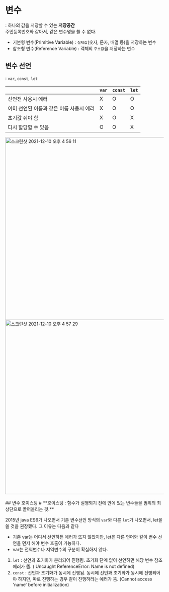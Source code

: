 # 변수

: 하나의 값을 저장할 수 있는 **저장공간**<br>
 주민등록번호와 같아서, 같은 변수명을 쓸 수 없다.

 - 기본형 변수(Primitive Variable) : <code>실제값</code>(숫자, 문자, 배열 등)을 저장하는 변수
- 참조형 변수(Reference Variable) : 객체의 <code>주소값</code>을 저장하는 변수

## 변수 선언

: <code>var</code>, <code>const</code>, <code>let</code>

| |<code>var</code>|<code>const</code>|<code>let</code>|
|--|--|--|--|
|선언전 사용시 에러|X|O|O|
|이미 선언된 이름과 같은 이름 사용시 에러|X|O|O|
|초기값 줘야 함|X|O|X|
|다시 할당할 수 있음|O|O|X|

<img width="580" alt="스크린샷 2021-12-10 오후 4 56 11" src="https://user-images.githubusercontent.com/95617014/145537835-3dd17715-e2e2-4709-8dd6-b5e05aa39637.png">
<img width="554" alt="스크린샷 2021-12-10 오후 4 57 29" src="https://user-images.githubusercontent.com/95617014/145538010-092afaaa-7b85-4369-8761-68fb33ebbc97.png">
<br><br>
## 변수 호이스팅
#
**호이스팅 : 함수가 실행되기 전에 안에 있는 변수들을 범위의 최상단으로 끌어올리는 것.**<br>

2015년 java ES6가 나오면서 기존 변수선언 방식의 <code>var</code>와 다른 <code>let</code>가 나오면서, let을 쓸 것을 권장했다. 그 이유는 다음과 같다

- 기존 var는 어디서 선언하든 에러가 뜨지 않았지만, let은 다른 언어와 같이 변수 선언을 먼저 해야 변수 호출이 가능하다.
- var는 전역변수나 지역변수의 구분이 확실하지 않다.

1. <code>let</code>
: 선언과 초기화가 분리되어 진행됨. 초기화 단계 없이 선언하면 해당 변수 참조 에러가 뜸. ( Uncaught ReferenceError: Name is not defined)
2. <code>const</code>
: 선언과 초기화가 동시에 진행됨. 동시에 선언과 초기화가 동시에 진행되어야 하지만, 따로 진행하는 경우 같이 진행하라는 에러가 뜸. (Cannot access 'name' before initialization)